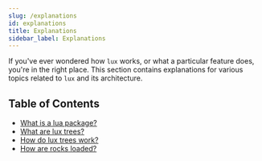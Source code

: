 ```yaml
---
slug: /explanations
id: explanations
title: Explanations
sidebar_label: Explanations
---
```


If you've ever wondered how `lux` works, or what a particular feature does, you're in the right place.
This section contains explanations for various topics related to `lux` and its architecture.

## Table of Contents

- [What is a lua package?](/explanations/lua-packages)
- [What are lux trees?](/explanations/lux-trees-introduction)
- [How do lux trees work?](/explanations/lux-trees)
- [How are rocks loaded?](/explanations/lux-package-loading)
